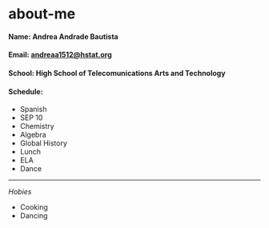 # about-me

#### Name: Andrea Andrade Bautista
#### Email: andreaa1512@hstat.org
#### School: High School of Telecomunications Arts and Technology
#### Schedule:
 * Spanish
 * SEP 10
 * Chemistry
 * Algebra
 * Global History
 * Lunch
 * ELA
 * Dance
 ---
 _Hobies_
 *  Cooking
 *  Dancing
